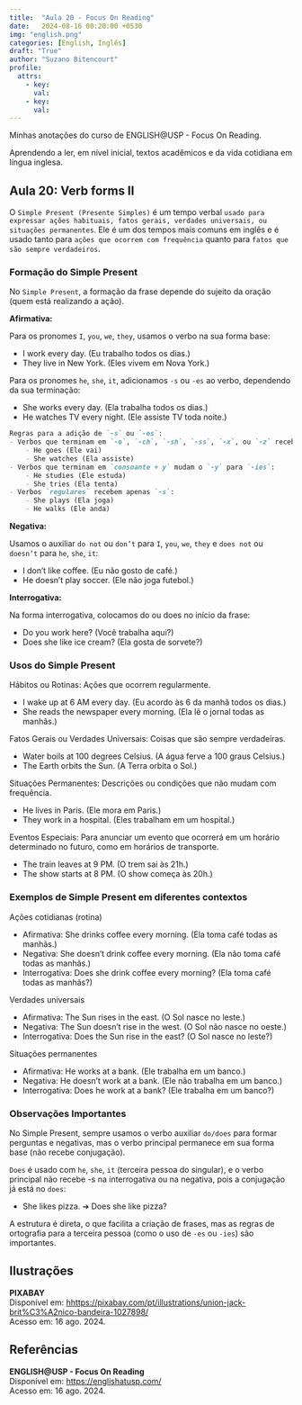```yaml
---
title:  "Aula 20 - Focus On Reading"
date:   2024-08-16 00:20:00 +0530
img: "english.png"
categories: [English, Inglês]
draft: "True"
author: "Suzano Bitencourt"
profile:
  attrs:
    - key: 
      val: 
    - key: 
      val: 
---
```


Minhas anotações do curso de ENGLISH@USP - Focus On Reading.

<!--more-->

Aprendendo a ler, em nível inicial, textos acadêmicos e da vida cotidiana em língua inglesa.

## Aula 20: Verb forms II

O `Simple Present (Presente Simples)` é um tempo verbal `usado para expressar ações habituais, fatos gerais, verdades universais, ou situações permanentes`. Ele é um dos tempos mais comuns em inglês e é usado tanto para `ações que ocorrem com frequência` quanto para `fatos que são sempre verdadeiros`.

### Formação do Simple Present

No `Simple Present`, a formação da frase depende do sujeito da oração (quem está realizando a ação).

**Afirmativa:**

Para os pronomes `I`, `you`, `we`, `they`, usamos o verbo na sua forma base:

- I work every day. (Eu trabalho todos os dias.)
- They live in New York. (Eles vivem em Nova York.)

Para os pronomes `he`, `she`, `it`, adicionamos `-s` ou `-es` ao verbo, dependendo da sua terminação:

- She works every day. (Ela trabalha todos os dias.)
- He watches TV every night. (Ele assiste TV toda noite.)

``` markdown
Regras para a adição de `-s` ou `-es`:
- Verbos que terminam em `-o`, `-ch`, `-sh`, `-ss`, `-x`, ou `-z` recebem `-es`:
    - He goes (Ele vai)
    - She watches (Ela assiste)
- Verbos que terminam em `consoante + y` mudam o `-y` para `-ies`:
    - He studies (Ele estuda)
    - She tries (Ela tenta)
- Verbos `regulares` recebem apenas `-s`:
    - She plays (Ela joga)
    - He walks (Ele anda)
```

**Negativa:**

Usamos o auxiliar `do not` ou `don’t` para `I`, `you`, `we`, `they` e `does not` ou `doesn’t` para `he`, `she`, `it`:

- I don’t like coffee. (Eu não gosto de café.)
- He doesn’t play soccer. (Ele não joga futebol.)

**Interrogativa:**

Na forma interrogativa, colocamos do ou does no início da frase:

- Do you work here? (Você trabalha aqui?)
- Does she like ice cream? (Ela gosta de sorvete?)

### Usos do Simple Present

Hábitos ou Rotinas: Ações que ocorrem regularmente.

- I wake up at 6 AM every day. (Eu acordo às 6 da manhã todos os dias.)
- She reads the newspaper every morning. (Ela lê o jornal todas as manhãs.)

Fatos Gerais ou Verdades Universais: Coisas que são sempre verdadeiras.

- Water boils at 100 degrees Celsius. (A água ferve a 100 graus Celsius.)
- The Earth orbits the Sun. (A Terra orbita o Sol.)

Situações Permanentes: Descrições ou condições que não mudam com frequência.

- He lives in Paris. (Ele mora em Paris.)
- They work in a hospital. (Eles trabalham em um hospital.)

Eventos Especiais: Para anunciar um evento que ocorrerá em um horário determinado no futuro, como em horários de transporte.

- The train leaves at 9 PM. (O trem sai às 21h.)
- The show starts at 8 PM. (O show começa às 20h.)

### Exemplos de Simple Present em diferentes contextos

Ações cotidianas (rotina)

- Afirmativa: She drinks coffee every morning. (Ela toma café todas as manhãs.)
- Negativa: She doesn’t drink coffee every morning. (Ela não toma café todas as manhãs.)
- Interrogativa: Does she drink coffee every morning? (Ela toma café todas as manhãs?)

Verdades universais

- Afirmativa: The Sun rises in the east. (O Sol nasce no leste.)
- Negativa: The Sun doesn’t rise in the west. (O Sol não nasce no oeste.)
- Interrogativa: Does the Sun rise in the east? (O Sol nasce no leste?)

Situações permanentes

- Afirmativa: He works at a bank. (Ele trabalha em um banco.)
- Negativa: He doesn’t work at a bank. (Ele não trabalha em um banco.)
- Interrogativa: Does he work at a bank? (Ele trabalha em um banco?)

### Observações Importantes

No Simple Present, sempre usamos o verbo auxiliar `do/does` para formar perguntas e negativas, mas o verbo principal permanece em sua forma base (não recebe conjugação).

`Does` é usado com `he`, `she`, `it` (terceira pessoa do singular), e o verbo principal não recebe -s na interrogativa ou na negativa, pois a conjugação já está no `does`:

- She likes pizza. ➔ Does she like pizza?

A estrutura é direta, o que facilita a criação de frases, mas as regras de ortografia para a terceira pessoa (como o uso de `-es` ou `-ies`) são importantes.

## Ilustrações

**PIXABAY**  
Disponível em: <hhttps://pixabay.com/pt/illustrations/union-jack-brit%C3%A2nico-bandeira-1027898/>  
Acesso em: 16 ago. 2024.

## Referências

**ENGLISH@USP - Focus On Reading**  
Disponível em: <https://englishatusp.com/>  
Acesso em: 16 ago. 2024.
